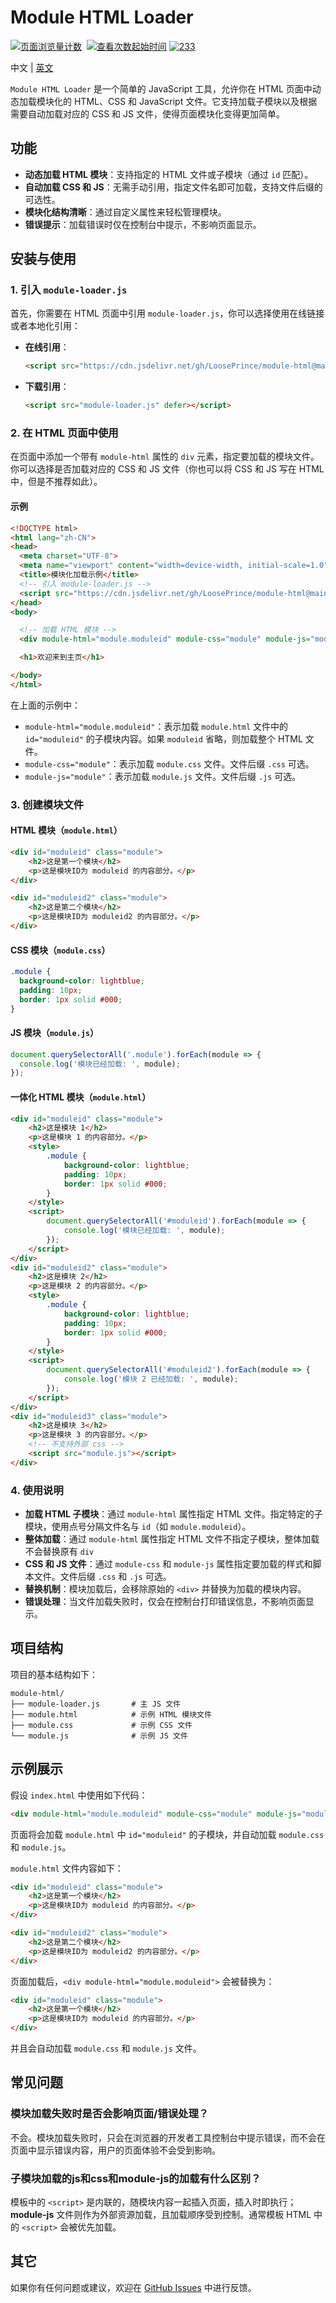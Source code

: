 # Module HTML Loader
[![页面浏览量计数](https://badges.toozhao.com/badges/01J7R020C5F3JE1P73WH453YCW/green.svg)](/) 
[![查看次数起始时间](https://img.shields.io/badge/查看次数统计起始于-2024%2F09%2F14-1?style=flat-square)](/)
[![233](https://www.xzt.plus/track)](/) 

中文 | [英文](/)

`Module HTML Loader` 是一个简单的 JavaScript 工具，允许你在 HTML 页面中动态加载模块化的 HTML、CSS 和 JavaScript 文件。它支持加载子模块以及根据需要自动加载对应的 CSS 和 JS 文件，使得页面模块化变得更加简单。

## 功能

- **动态加载 HTML 模块**：支持指定的 HTML 文件或子模块（通过 `id` 匹配）。
- **自动加载 CSS 和 JS**：无需手动引用，指定文件名即可加载，支持文件后缀的可选性。
- **模块化结构清晰**：通过自定义属性来轻松管理模块。
- **错误提示**：加载错误时仅在控制台中提示，不影响页面显示。

## 安装与使用

### 1. 引入 `module-loader.js`

首先，你需要在 HTML 页面中引用 `module-loader.js`，你可以选择使用在线链接或者本地化引用：

- **在线引用**：
  
  ```html
  <script src="https://cdn.jsdelivr.net/gh/LoosePrince/module-html@main/module-loader.js" defer></script>
  ```
- **下载引用**：
  
  ```html
  <script src="module-loader.js" defer></script>
  ```

### 2. 在 HTML 页面中使用

在页面中添加一个带有 `module-html` 属性的 `div` 元素，指定要加载的模块文件。你可以选择是否加载对应的 CSS 和 JS 文件（你也可以将 CSS 和 JS 写在 HTML 中，但是不推荐如此）。

#### 示例

```html
<!DOCTYPE html>
<html lang="zh-CN">
<head>
  <meta charset="UTF-8">
  <meta name="viewport" content="width=device-width, initial-scale=1.0">
  <title>模块化加载示例</title>
  <!-- 引入 module-loader.js -->
  <script src="https://cdn.jsdelivr.net/gh/LoosePrince/module-html@main/module-loader.js" defer></script>
</head>
<body>

  <!-- 加载 HTML 模块 -->
  <div module-html="module.moduleid" module-css="module" module-js="module"></div>

  <h1>欢迎来到主页</h1>

</body>
</html>
```

在上面的示例中：

- `module-html="module.moduleid"`：表示加载 `module.html` 文件中的 `id="moduleid"` 的子模块内容。如果 `moduleid` 省略，则加载整个 HTML 文件。
- `module-css="module"`：表示加载 `module.css` 文件。文件后缀 `.css` 可选。
- `module-js="module"`：表示加载 `module.js` 文件。文件后缀 `.js` 可选。

### 3. 创建模块文件

#### HTML 模块（`module.html`）

```html
<div id="moduleid" class="module">
    <h2>这是第一个模块</h2>
    <p>这是模块ID为 moduleid 的内容部分。</p>
</div>

<div id="moduleid2" class="module">
    <h2>这是第二个模块</h2>
    <p>这是模块ID为 moduleid2 的内容部分。</p>
</div>
```

#### CSS 模块（`module.css`）

```css
.module {
  background-color: lightblue;
  padding: 10px;
  border: 1px solid #000;
}
```

#### JS 模块（`module.js`）

```javascript
document.querySelectorAll('.module').forEach(module => {
  console.log('模块已经加载: ', module);
});
```

#### 一体化 HTML 模块（`module.html`）

```html
<div id="moduleid" class="module">
    <h2>这是模块 1</h2>
    <p>这是模块 1 的内容部分。</p>
    <style>
        .module {
            background-color: lightblue;
            padding: 10px;
            border: 1px solid #000;
        }
    </style>
    <script>
        document.querySelectorAll('#moduleid').forEach(module => {
            console.log('模块已经加载: ', module);
        });
    </script>
</div>
<div id="moduleid2" class="module">
    <h2>这是模块 2</h2>
    <p>这是模块 2 的内容部分。</p>
    <style>
        .module {
            background-color: lightblue;
            padding: 10px;
            border: 1px solid #000;
        }
    </style>
    <script>
        document.querySelectorAll('#moduleid2').forEach(module => {
            console.log('模块 2 已经加载: ', module);
        });
    </script>
</div>
<div id="moduleid3" class="module">
    <h2>这是模块 3</h2>
    <p>这是模块 3 的内容部分。</p>
    <!-- 不支持外部 css -->
    <script src="module.js"></script>
</div>
```

### 4. 使用说明

- **加载 HTML 子模块**：通过 `module-html` 属性指定 HTML 文件。指定特定的子模块，使用点号分隔文件名与 `id`（如 `module.moduleid`）。
- **整体加载**：通过 `module-html` 属性指定 HTML 文件不指定子模块，整体加载不会替换原有 `div`
- **CSS 和 JS 文件**：通过 `module-css` 和 `module-js` 属性指定要加载的样式和脚本文件。文件后缀 `.css` 和 `.js` 可选。
- **替换机制**：模块加载后，会移除原始的 `<div>` 并替换为加载的模块内容。
- **错误处理**：当文件加载失败时，仅会在控制台打印错误信息，不影响页面显示。

## 项目结构

项目的基本结构如下：

```
module-html/
├── module-loader.js       # 主 JS 文件
├── module.html            # 示例 HTML 模块文件
├── module.css             # 示例 CSS 文件
└── module.js              # 示例 JS 文件
```

## 示例展示

假设 `index.html` 中使用如下代码：

```html
<div module-html="module.moduleid" module-css="module" module-js="module"></div>
```

页面将会加载 `module.html` 中 `id="moduleid"` 的子模块，并自动加载 `module.css` 和 `module.js`。

`module.html` 文件内容如下：

```html
<div id="moduleid" class="module">
    <h2>这是第一个模块</h2>
    <p>这是模块ID为 moduleid 的内容部分。</p>
</div>

<div id="moduleid2" class="module">
    <h2>这是第二个模块</h2>
    <p>这是模块ID为 moduleid2 的内容部分。</p>
</div>
```

页面加载后，`<div module-html="module.moduleid">` 会被替换为：

```html
<div id="moduleid" class="module">
    <h2>这是第一个模块</h2>
    <p>这是模块ID为 moduleid 的内容部分。</p>
</div>
```

并且会自动加载 `module.css` 和 `module.js` 文件。

## 常见问题

### 模块加载失败时是否会影响页面/错误处理？

不会。模块加载失败时，只会在浏览器的开发者工具控制台中提示错误，而不会在页面中显示错误内容，用户的页面体验不会受到影响。

### 子模块加载的js和css和module-js的加载有什么区别？

模板中的 `<script>` 是内联的，随模块内容一起插入页面，插入时即执行；**module-js** 文件则作为外部资源加载，且加载顺序受到控制。通常模板 HTML 中的 `<script>` 会被优先加载。

## 其它

如果你有任何问题或建议，欢迎在 [GitHub Issues](https://github.com/LoosePrince/module-html/issues) 中进行反馈。

